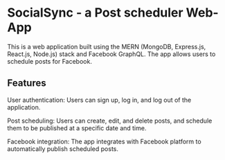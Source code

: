 # SocialSync - a Post scheduler Web-App


This is a web application built using the MERN (MongoDB, Express.js, React.js, Node.js) stack and Facebook GraphQL. The app allows users to schedule posts for Facebook.

## Features
User authentication: Users can sign up, log in, and log out of the application.

Post scheduling: Users can create, edit, and delete posts, and schedule them to be published at a specific date and time.

Facebook integration: The app integrates with Facebook platform to automatically publish scheduled posts.